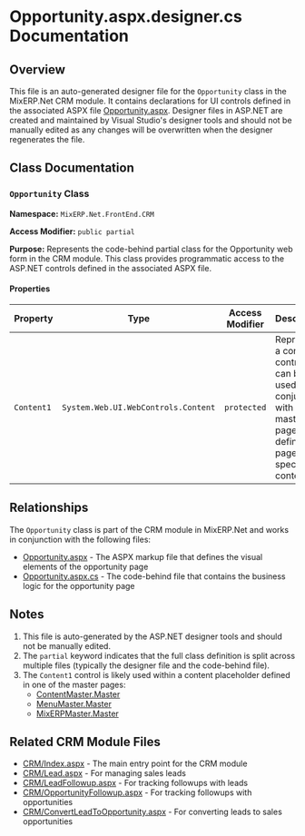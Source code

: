 # Opportunity.aspx.designer.cs Documentation

## Overview

This file is an auto-generated designer file for the `Opportunity` class in the MixERP.Net CRM module. It contains declarations for UI controls defined in the associated ASPX file [Opportunity.aspx](MixERP.Net.FrontEnd/CRM/Opportunity.aspx.md). Designer files in ASP.NET are created and maintained by Visual Studio's designer tools and should not be manually edited as any changes will be overwritten when the designer regenerates the file.

## Class Documentation

### `Opportunity` Class

**Namespace:** `MixERP.Net.FrontEnd.CRM`

**Access Modifier:** `public partial`

**Purpose:** Represents the code-behind partial class for the Opportunity web form in the CRM module. This class provides programmatic access to the ASP.NET controls defined in the associated ASPX file.

#### Properties

| Property | Type | Access Modifier | Description |
|---------|------|-----------------|-------------|
| `Content1` | `System.Web.UI.WebControls.Content` | `protected` | Represents a content control that can be used in conjunction with a master page to define page-specific content. |

## Relationships

The `Opportunity` class is part of the CRM module in MixERP.Net and works in conjunction with the following files:

- [Opportunity.aspx](MixERP.Net.FrontEnd/CRM/Opportunity.aspx.md) - The ASPX markup file that defines the visual elements of the opportunity page
- [Opportunity.aspx.cs](MixERP.Net.FrontEnd/CRM/Opportunity.aspx.cs.md) - The code-behind file that contains the business logic for the opportunity page

## Notes

1. This file is auto-generated by the ASP.NET designer tools and should not be manually edited.
2. The `partial` keyword indicates that the full class definition is split across multiple files (typically the designer file and the code-behind file).
3. The `Content1` control is likely used within a content placeholder defined in one of the master pages:
   - [ContentMaster.Master](MixERP.Net.FrontEnd/ContentMaster.Master.md)
   - [MenuMaster.Master](MixERP.Net.FrontEnd/MenuMaster.Master.md)
   - [MixERPMaster.Master](MixERP.Net.FrontEnd/MixERPMaster.Master.md)

## Related CRM Module Files

- [CRM/Index.aspx](MixERP.Net.FrontEnd/CRM/Index.aspx.md) - The main entry point for the CRM module
- [CRM/Lead.aspx](MixERP.Net.FrontEnd/CRM/Lead.aspx.md) - For managing sales leads
- [CRM/LeadFollowup.aspx](MixERP.Net.FrontEnd/CRM/LeadFollowup.aspx.md) - For tracking followups with leads
- [CRM/OpportunityFollowup.aspx](MixERP.Net.FrontEnd/CRM/OpportunityFollowup.aspx.md) - For tracking followups with opportunities
- [CRM/ConvertLeadToOpportunity.aspx](MixERP.Net.FrontEnd/CRM/ConvertLeadToOpportunity.aspx.md) - For converting leads to sales opportunities